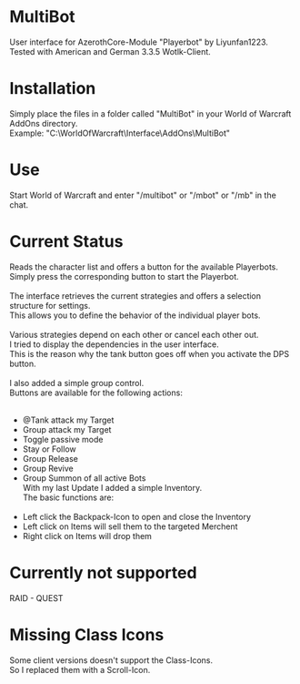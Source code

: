 # MultiBot
User interface for AzerothCore-Module "Playerbot" by Liyunfan1223.<br>
Tested with American and German 3.3.5 Wotlk-Client.
# Installation
Simply place the files in a folder called "MultiBot" in your World of Warcraft AddOns directory.<br>
Example: "C:\WorldOfWarcraft\Interface\AddOns\MultiBot"
# Use
Start World of Warcraft and enter "/multibot" or "/mbot" or "/mb" in the chat.
# Current Status
Reads the character list and offers a button for the available Playerbots.<br>
Simply press the corresponding button to start the Playerbot.<br><br>
The interface retrieves the current strategies and offers a selection structure for settings.<br>
This allows you to define the behavior of the individual player bots.<br><br>
Various strategies depend on each other or cancel each other out.<br>
I tried to display the dependencies in the user interface.<br>
This is the reason why the tank button goes off when you activate the DPS button.<br><br>
I also added a simple group control.<br>
Buttons are available for the following actions:<br><br>
- @Tank attack my Target
- Group attack my Target
- Toggle passive mode
- Stay or Follow
- Group Release
- Group Revive
- Group Summon of all active Bots<br>
With my last Update I added a simple Inventory.<br>
The basic functions are:<br><br>
- Left click the Backpack-Icon to open and close the Inventory
- Left click on Items will sell them to the targeted Merchent
- Right click on Items will drop them<br>
# Currently not supported
RAID - QUEST<br>
# Missing Class Icons
Some client versions doesn't support the Class-Icons.<br>
So I replaced them with a Scroll-Icon.
